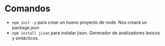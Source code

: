 # Comandos
* `npm init -y` para crear un nuevo proyecto de node. Nos creará un package.json
* `npm install jison`  para instalar jison. Generador de analizadores lexicos y sintácticos. 
